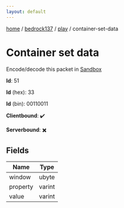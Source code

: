 ```yaml
---
layout: default
---
```


[home](/)  /  [bedrock137](/protocol/bedrock137)  /  [play](/protocol/bedrock137/play)  /  container-set-data

# Container set data

Encode/decode this packet in [Sandbox](../../../sandbox/bedrock137#play.container_set_data)

**Id**: 51

**Id** (hex): 33

**Id** (bin): 00110011

**Clientbound**: ✔️

**Serverbound**: ✖️

## Fields

Name | Type
---|---
window | ubyte
property | varint
value | varint
